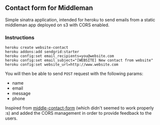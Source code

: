 ## Contact form for Middleman

Simple sinatra application, intended for heroku to send emails from a static middleman app deployed on s3 with CORS enabled.

### Instructions

    heroku create website-contact
    heroku addons:add sendgrid:starter
    heroku config:set email_recipients=you@website.com
    heroku config:set email_subject="[WEBSITE] New contact from website"
    heroku config:set website_url=http://www.website.com

You will then be able to send `POST` request with the following params:

* name
* email
* message
* phone

Inspired from [middle-contact-form](https://github.com/evantravers/middleman-contact-form) (which didn't seemed to work properly :s) and added the CORS management in order to provide feedback to the users.